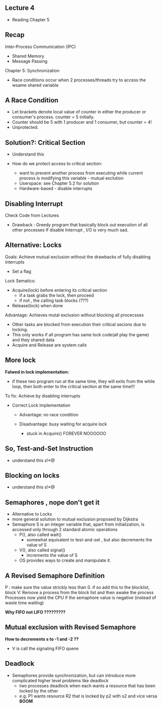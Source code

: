 Lecture 4 
------

* Reading Chapter 5

Recap
-----
Inter-Process Communication (IPC)
- Shared Memory
- Message Passing

Chapter 5: Synchronization
  - Race conditions occur when 2 processes/threads try to access the wsame shared variable
  
A Race Condition 
--------------
* Let brackets denote local value of counter in either the producer or consumer's process. counter = 5 initially.
* Counter should be 5 with 1 producer and 1 consumer, but counter = 4!
* Unprotected.


Solution?: Critical Section
--------------------
* Understand this

* How do we protect access to critical section:
  - want to prevent another process from executing while current process is modifying this variable - mutual exclution
  - Userspace: see Chapter 5.2 for solution 
  - Hardware-based - disable interrupts
  
  
Disabling Interrupt
------------

Check Code from Lectures
- Drawback : Greedy program that basically block out execution of all other processes
If disable Interrupt , I/O is very much sad.

Alternative: Locks
-----------------
Goals: Achieve mutual exclusion without the drawbacks of fully disabling interrupts
- Set a flag

Lock Sematics:
- Acquire(lock) before entering its critical section
  - if a task grabs the lock, then proceed
  - if not , the calling task blocks (???)
- Release(lock) when done

Advantage: Achieves mutal exclusion without blocking all procecsses
  - Other tasks are blocked from execution their critical secions due to locking.
  - This only works if all program has same lock code(all play the game) and they shared data
  - Acquire and Release are system calls
  
More lock
---------

**Falwed in lock implementation:**
- if these two program run at the same time, they will exits from the while loop, then both enter to the critical section at the same time!!!

To fix: Achieve by disabling interrupts

* Correct Lock Implementation
  - Advantage: no race condition 
 
  - Disadvantage: busy waiting for acquire lock
    - stuck in Acquire() FOREVER NOOOOOO

So, Test-and-Set Instruction
---------------
* understand this s!*@

Blocking on locks
--------------
* understand this s!*@


Semaphores , nope don't get it
-------------
* Alternative to Locks
* more general solution to mutual exclusion proposed by Dijkstra
* Semaphore S is an integer variable that, apart from initialization, is accessed only through 2 standard atomic operations
  - P(), also called wait()
    * somewhat equivalent to test-and-set , but also decrements the value of S
  - V(), also called signal()
    * increments the value of S
  - OS provides ways to create and manipulate it.
  
A Revised Semaphore Definition
---------------------
P : make sure the value strickly less than 0. if so add this to the blocklist, block
V: Remove a process from the block list and then awake the process
Processes now yield the CPU if the semaphore value is negative (instead of waste time waiting)

**Why FIFO not LIFO ?????????**

Mutual exclusion with Revised Semaphore
-----------------
**How to decrements s to -1 and -2 ??**
* V is call the signaling
FIFO quene


Deadlock
----------
* Semaphores provide synchronization, but can introduce more complicated higher level problems like deadlock
  - two processes deadlock when each wants a resource that has been locked by the other
  - e.g.  P1 wants resource R2 that is locked by p2 with s2 and vice versa  **BOOM**






